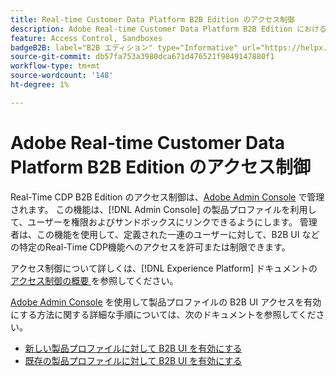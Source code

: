 ```yaml
---
title: Real-time Customer Data Platform B2B Edition のアクセス制御
description: Adobe Real-time Customer Data Platform B2B Edition におけるアクセス制御の役割の概要です。
feature: Access Control, Sandboxes
badgeB2B: label="B2B エディション" type="Informative" url="https://helpx.adobe.com/jp/legal/product-descriptions/real-time-customer-data-platform-b2b-edition-prime-and-ultimate-packages.html newtab=true"
source-git-commit: db57fa753a3980dca671d476521f9849147880f1
workflow-type: tm+mt
source-wordcount: '148'
ht-degree: 1%

---
```


# Adobe Real-time Customer Data Platform B2B Edition のアクセス制御

Real-Time CDP B2B Edition のアクセス制御は、[Adobe Admin Console](https://adminconsole.adobe.com) で管理されます。 この機能は、[!DNL Admin Console] の製品プロファイルを利用して、ユーザーを権限およびサンドボックスにリンクできるようにします。 管理者は、この機能を使用して、定義された一連のユーザーに対して、B2B UI などの特定のReal-Time CDP機能へのアクセスを許可または制限できます。

アクセス制御について詳しくは、[!DNL Experience Platform] ドキュメントの [ アクセス制御の概要 ](../../access-control/home.md) を参照してください。

[Adobe Admin Console](https://adminconsole.adobe.com) を使用して製品プロファイルの B2B UI アクセスを有効にする方法に関する詳細な手順については、次のドキュメントを参照してください。

* [新しい製品プロファイルに対して B2B UI を有効にする](../../access-control/ui/create-profile.md)
* [既存の製品プロファイルに対して B2B UI を有効にする](../../access-control/ui/details-and-services.md)